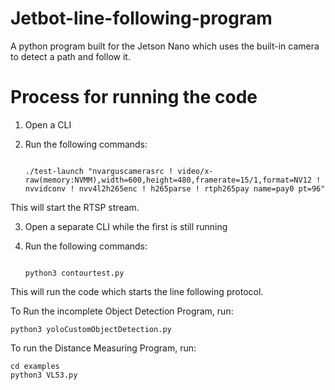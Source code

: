 # Jetbot-line-following-program
A python program built for the Jetson Nano which uses the built-in camera to detect a path and follow it.

# Process for running the code
1. Open a CLI
2. Run the following commands:

    ```cd jetbot/jetbot

    ./test-launch "nvarguscamerasrc ! video/x-raw(memory:NVMM),width=600,height=480,framerate=15/1,format=NV12 ! nvvidconv ! nvv4l2h265enc ! h265parse ! rtph265pay name=pay0 pt=96"

This will start the RTSP stream.

3. Open a separate CLI while the first is still running
4. Run the following commands:

    ```cd jetbot/jetbot
    
    python3 contourtest.py

This will run the code which starts the line following protocol.

To Run the incomplete Object Detection Program, run:
    
    python3 yoloCustomObjectDetection.py

To run the Distance Measuring Program, run:

    cd examples
    python3 VL53.py

